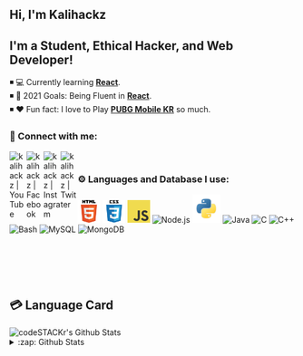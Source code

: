 ## Hi, I'm Kalihackz

## I'm a Student, Ethical Hacker, and Web Developer!


◾ 💻 Currently learning **[React][react]**.
<br/>
◾ 🥅 2021 Goals: Being Fluent in **[React][react]**.
<br/>
◾ ❤ Fun fact: I love to Play **[PUBG Mobile KR](https://www.pubgmobile.kr/)** so much.
<br/>

### 🧧 Connect with me:

[<img align="left" alt="kalihackz | YouTube" width="30px" src="http://pngimg.com/uploads/youtube/youtube_PNG19.png" />][youtube]
[<img align="left" alt="kalihackz | Facebook" width="30px" src="http://pngimg.com/uploads/facebook_logos/facebook_logos_PNG19762.png" />][facebook]
[<img align="left" alt="kalihackz | Instagram" width="30px" src="http://pngimg.com/uploads/instagram/instagram_PNG11.png" />][instagram]
[<img align="left" alt="kalihackz | Twitter" width="30px" src="http://pngimg.com/uploads/twitter/twitter_PNG29.png" />][twitter]

<br />

### ⚙ Languages and Database I use:

<p float="left">
  <img alt="HTML5" width="40px" src="https://raw.githubusercontent.com/github/explore/80688e429a7d4ef2fca1e82350fe8e3517d3494d/topics/html/html.png" />
  <img  alt="CSS3" width="40px" src="https://raw.githubusercontent.com/github/explore/80688e429a7d4ef2fca1e82350fe8e3517d3494d/topics/css/css.png" />
  <img  alt="JavaScript" width="40px" src="https://raw.githubusercontent.com/github/explore/80688e429a7d4ef2fca1e82350fe8e3517d3494d/topics/javascript/javascript.png" />
<img alt="Node.js" width="80px" src="https://upload.wikimedia.org/wikipedia/commons/d/d9/Node.js_logo.svg" />
<img alt="Python3" width="50px" src="https://raw.githubusercontent.com/github/explore/80688e429a7d4ef2fca1e82350fe8e3517d3494d/topics/python/python.png" />
<img alt="Java" width="30px" src="https://camo.githubusercontent.com/651195b8c66a9dd22316e672992077dbcecea4ca904b45a6681558ebc0ecc517/68747470733a2f2f75706c6f61642e77696b696d656469612e6f72672f77696b6970656469612f656e2f7468756d622f332f33302f4a6176615f70726f6772616d6d696e675f6c616e67756167655f6c6f676f2e7376672f33303070782d4a6176615f70726f6772616d6d696e675f6c616e67756167655f6c6f676f2e7376672e706e67" />
<img alt="C" width="50px" src="https://cdn.iconscout.com/icon/free/png-512/c-programming-569564.png" />
<img alt="C++" width="40px" src="https://upload.wikimedia.org/wikipedia/commons/thumb/1/18/ISO_C%2B%2B_Logo.svg/306px-ISO_C%2B%2B_Logo.svg.png" />
<img alt="Bash" width="110px" src="https://camo.githubusercontent.com/a7de91b915d8b286dda762e3683d9a1c961692d43f8349d020ecd54634a823cf/68747470733a2f2f63646e2e7261776769742e636f6d2f6f64622f6f6666696369616c2d626173682d6c6f676f2f6d61737465722f6173736574732f4c6f676f732f4964656e746974792f504e472f424153485f6c6f676f2d7472616e73706172656e742d62672d636f6c6f722e706e67" />
<img alt="MySQL" width="80px" src="https://labs.mysql.com/common/logos/mysql-logo.svg" />
<img alt="MongoDB" width="150px" src="https://webassets.mongodb.com/_com_assets/cms/MongoDB_Logo_FullColorBlack_RGB-4td3yuxzjs.png" />
</p>


<br />
<br />
<br />
<br />

## 💳 Language Card
<img align="center" alt="codeSTACKr's Github Stats" src="https://github-readme-stats.mridul28.vercel.app/api/top-langs/?username=mridul2820&&layout=compact" />

<br />

<details>
  <summary>:zap: Github Stats</summary>

  <img align="left" alt="codeSTACKr's Github Stats" src="https://github-readme-stats.mridul28.vercel.app/api?username=kalihackz&show_icons=true&hide_border=true&hide=stars,contribs,prs,issues" />

</details>

[myprofile]: https://github.com/Kalihackz
[youtube]: https://www.youtube.com/channel/UCclAuQNM5YllVh7PKQp50cQ
[facebook]: https://www.facebook.com/abir.ghosh.9279/
[instagram]: https://www.instagram.com/abirghoshmarch1999/
[twitter]: https://twitter.com/itsmeabir2
[react]: https://reactjs.org/

